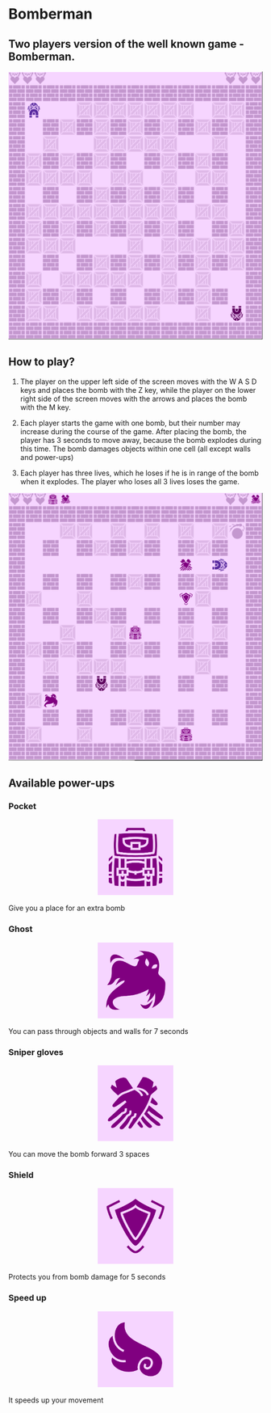 # Bomberman

## Two players version of the well known game - Bomberman.
<p align="center">
  <img src="https://github.com/paliwodam/Bomberman/blob/master/src/main/resources/result.PNG?raw=true">
</p>

## How to play?

1. The player on the upper left side of the screen moves with the W A S D keys and places the bomb with the Z key, while the player on the lower right side of the screen moves with the arrows and places the bomb with the M key.

2. Each player starts the game with one bomb, but their number may increase during the course of the game. After placing the bomb, the player has 3 seconds to move away, because the bomb explodes during this time. The bomb damages objects within one cell (all except walls and power-ups)

3. Each player has three lives, which he loses if he is in range of the bomb when it explodes. The player who loses all 3 lives loses the game.



<p align="center">
  <img src="https://github.com/paliwodam/Bomberman/blob/master/src/main/resources/result2.PNG?raw=true">
</p>



## Available power-ups
### Pocket
<p align="center">
  <img height="150" src="https://github.com/paliwodam/Bomberman/blob/master/src/main/resources/pocket1.png?raw=true">
</p>
Give you a place for an extra bomb

### Ghost
<p align="center">
  <img height="150" src="https://github.com/paliwodam/Bomberman/blob/master/src/main/resources/ghost1.png?raw=true">
</p>
You can pass through objects and walls for 7 seconds

### Sniper gloves
<p align="center">
  <img height="150" src="https://github.com/paliwodam/Bomberman/blob/master/src/main/resources/gloves1.png?raw=true">
</p>
You can move the bomb forward 3 spaces

### Shield
<p align="center">
  <img height="150" src="https://github.com/paliwodam/Bomberman/blob/master/src/main/resources/shield1.png?raw=true">
</p>
Protects you from bomb damage for 5 seconds

### Speed up
<p align="center">
  <img height="150" src="https://github.com/paliwodam/Bomberman/blob/master/src/main/resources/speed1.png?raw=true">
</p>
It speeds up your movement






